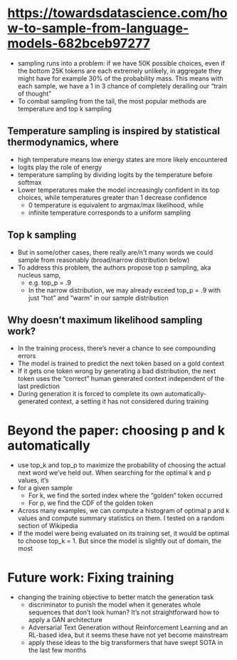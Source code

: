 # https://towardsdatascience.com/how-to-sample-from-language-models-682bceb97277

* sampling runs into a problem: if we have 50K possible choices, even if the
  bottom 25K tokens are each extremely unlikely, in aggregate they might have
  for example 30% of the probability mass. This means with each sample, we have
  a 1 in 3 chance of completely derailing our “train of thought"
* To combat sampling from the tail, the most popular methods are
  temperature and top k sampling

## Temperature sampling is inspired by statistical thermodynamics, where

* high temperature means low energy states are more likely encountered
* logits play the role of energy
* temperature sampling by dividing logits by the temperature before softmax
* Lower temperatures make the model increasingly confident in its top choices,
  while temperatures greater than 1 decrease confidence
  * 0 temperature is equivalent to argmax/max likelihood, while
  * infinite temperature corresponds to a uniform sampling

## Top k sampling

* But in some/other cases, there really are/n't many words we could sample from
  reasonably (broad/narrow distribution below)
* To address this problem, the authors propose top p sampling, aka nucleus samp,
  * e.g. top_p = .9
  * In the narrow distribution, we may already exceed top_p = .9 with just “hot”
    and “warm” in our sample distribution

## Why doesn’t maximum likelihood sampling work?

* In the training process, there’s never a chance to see compounding errors
* The model is trained to predict the next token based on a gold context
* If it gets one token wrong by generating a bad distribution, the next token
  uses the “correct” human generated context independent of the last prediction
* During generation it is forced to complete its own automatically-generated
  context, a setting it has not considered during training

# Beyond the paper: choosing p and k automatically

* use top_k and top_p to maximize the probability of choosing the actual next
  word we’ve held out. When searching for the optimal k and p values, it’s
* for a given sample
  * For k, we find the sorted index where the “golden” token occurred
  * For p, we find the CDF of the golden token
* Across many examples, we can compute a histogram of optimal p and k values and
  compute summary statistics on them. I tested on a random section of Wikipedia
* If the model were being evaluated on its training set, it would be optimal to
  choose top_k = 1. But since the model is slightly out of domain, the most

# Future work: Fixing training

* changing the training objective to better match the generation task
  * discriminator to punish the model when it generates whole sequences that
    don’t look human? It’s not straightforward how to apply a GAN architecture
  * Adversarial Text Generation without Reinforcement Learning and an RL-based
    idea, but it seems these have not yet become mainstream
  * apply these ideas to the big transformers that have swept SOTA in the last
    few months

